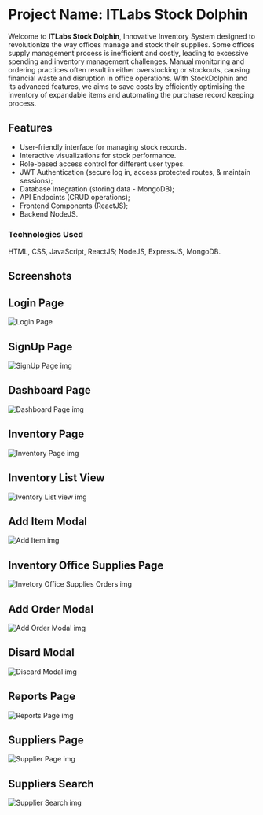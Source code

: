 # Project Name: ITLabs Stock Dolphin

Welcome to **ITLabs Stock Dolphin**,
Innovative Inventory System designed to revolutionize the way offices manage and stock their supplies.
Some offices supply management process is inefficient and costly, leading to excessive spending and inventory management challenges. Manual monitoring and ordering practices often result in either overstocking or stockouts, causing financial waste and disruption in office operations. With StockDolphin and its advanced features, we aims to save costs by efficiently optimising the inventory of expandable items and automating the purchase record keeping process.

## Features
- User-friendly interface for managing stock records.
- Interactive visualizations for stock performance.
- Role-based access control for different user types.
- JWT Authentication (secure log in, access protected routes, & maintain sessions);
- Database Integration (storing data - MongoDB);
- API Endpoints (CRUD operations);
- Frontend Components (ReactJS);
- Backend NodeJS.

### Technologies Used
HTML, CSS, JavaScript, ReactJS;
NodeJS, ExpressJS, MongoDB.

## Screenshots

## Login Page
![Login Page](https://github.com/user-attachments/assets/6e3a9d6c-9070-4985-9d03-19ea54297263)

## SignUp Page
![SignUp Page img](https://github.com/user-attachments/assets/eb3791a9-a170-4db3-b567-76697c32dbb7)

## Dashboard Page
![Dashboard Page img](https://github.com/user-attachments/assets/752555bc-6e63-4c2a-adc0-b2e6e95c1ded)

## Inventory Page  
![Inventory Page img](https://github.com/user-attachments/assets/fd9c7d15-8eba-4f2e-b706-c3add36478f9)

## Inventory List View
![Iventory List view img](https://github.com/user-attachments/assets/c4c630b3-ba68-4653-a9e6-41fec9953815)

## Add Item Modal 
![Add Item img](https://github.com/user-attachments/assets/a3fbbb1a-5384-48ba-b551-51d95669316b)

## Inventory Office Supplies Page
![Invetory Office Supplies Orders img](https://github.com/user-attachments/assets/98346a77-f5b0-4bd0-bb75-feadd8c9ec04)

## Add Order Modal
![Add Order Modal img](https://github.com/user-attachments/assets/c11a89b6-52eb-4ec1-b2be-997854812b03)

## Disard Modal 
![Discard Modal img](https://github.com/user-attachments/assets/4aaf5713-2d95-4258-9243-5d83bbba5c5f)

## Reports Page
![Reports Page img](https://github.com/user-attachments/assets/073bc206-19af-4982-a00c-bc105bd84c0e)

## Suppliers Page
![Supplier Page img](https://github.com/user-attachments/assets/9f04795b-135f-4f5e-90e3-95a7f2d616c8)

## Suppliers Search
![Supplier Search img](https://github.com/user-attachments/assets/0915d0bf-4c94-4893-998a-643e6d7a257d)

